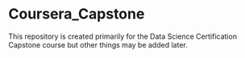# Coursera_Capstone
This repository is created primarily for the Data Science Certification Capstone course but other things may be added later. 
